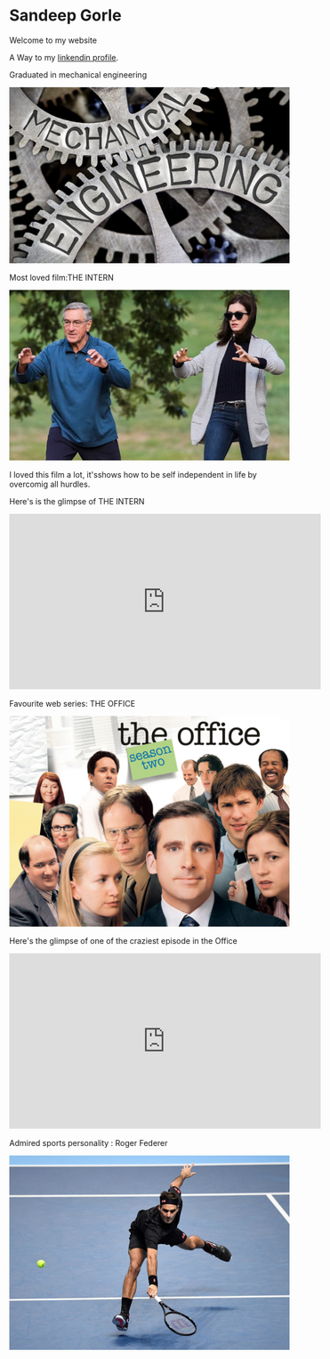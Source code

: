 #   Sandeep Gorle

Welcome to my website

A Way to my [linkendin profile](https://www.linkedin.com/in/gorle-sandeep-37a2b813a/).

Graduated in mechanical engineering

![mechanical engineering](mechie.jpeg)

Most loved film:THE INTERN

![the intern](theintern.jpeg)

 I loved this film a lot, it'sshows how to be self independent in life by overcomig all hurdles.

 Here's is the glimpse of THE INTERN 

 <iframe width="560" height="315" src="https://www.youtube-nocookie.com/embed/ZU3Xban0Y6A" frameborder="0" allow="accelerometer; autoplay; clipboard-write; encrypted-media; gyroscope; picture-in-picture" allowfullscreen></iframe>



Favourite web series: THE OFFICE

![the office](office.jpg)

Here's the glimpse of one of the craziest episode in the Office

<iframe width="560" height="315" src="https://www.youtube-nocookie.com/embed/gO8N3L_aERg" frameborder="0" allow="accelerometer; autoplay; clipboard-write; encrypted-media; gyroscope; picture-in-picture" allowfullscreen></iframe>



Admired sports personality : Roger Federer

![goat](rf.jpg)